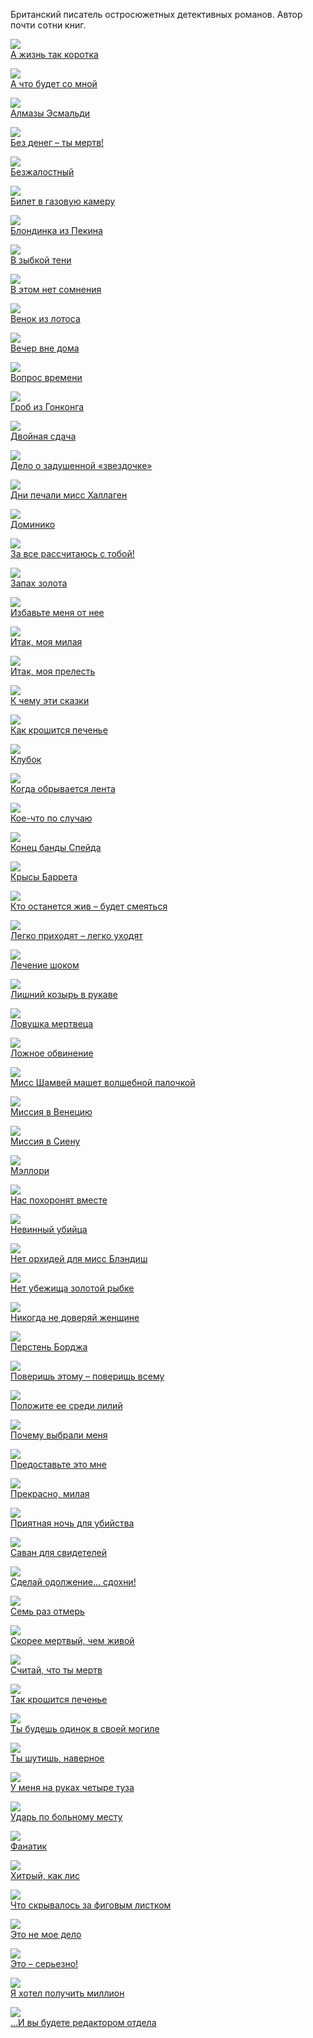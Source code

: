 Британский писатель остросюжетных детективных романов. Автор почти сотни книг.

![](А%20жизнь%20так%20коротка.jpg)  
[А жизнь так коротка](А%20жизнь%20так%20коротка.txt)

![](А%20что%20будет%20со%20мной.jpg)  
[А что будет со мной](А%20что%20будет%20со%20мной.txt)

![](Алмазы%20Эсмальди.jpg)  
[Алмазы Эсмальди](Алмазы%20Эсмальди.txt)

![](Без%20денег%20–%20ты%20мертв!.jpg)  
[Без денег – ты мертв!](Без%20денег%20–%20ты%20мертв!.txt)

![](Безжалостный.jpg)  
[Безжалостный](Безжалостный.txt)

![](Билет%20в%20газовую%20камеру.jpg)  
[Билет в газовую камеру](Билет%20в%20газовую%20камеру.txt)

![](Блондинка%20из%20Пекина.jpg)  
[Блондинка из Пекина](Блондинка%20из%20Пекина.txt)

![](В%20зыбкой%20тени.jpg)  
[В зыбкой тени](В%20зыбкой%20тени.txt)

![](В%20этом%20нет%20сомнения.jpg)  
[В этом нет сомнения](В%20этом%20нет%20сомнения.txt)

![](Венок%20из%20лотоса.jpg)  
[Венок из лотоса](Венок%20из%20лотоса.txt)

![](Вечер%20вне%20дома.jpg)  
[Вечер вне дома](Вечер%20вне%20дома.txt)

![](Вопрос%20времени.jpg)  
[Вопрос времени](Вопрос%20времени.txt)

![](Гроб%20из%20Гонконга.jpg)  
[Гроб из Гонконга](Гроб%20из%20Гонконга.txt)

![](Двойная%20сдача.jpg)  
[Двойная сдача](Двойная%20сдача.txt)

![](Дело%20о%20задушенной%20«звездочке».jpg)  
[Дело о задушенной «звездочке»](Дело%20о%20задушенной%20«звездочке».txt)

![](Дни%20печали%20мисс%20Халлаген.jpg)  
[Дни печали мисс Халлаген](Дни%20печали%20мисс%20Халлаген.txt)

![](Доминико.jpg)  
[Доминико](Доминико.txt)

![](За%20все%20рассчитаюсь%20с%20тобой!.jpg)  
[За все рассчитаюсь с тобой!](За%20все%20рассчитаюсь%20с%20тобой!.txt)

![](Запах%20золота.jpg)  
[Запах золота](Запах%20золота.txt)

![](Избавьте%20меня%20от%20нее.jpg)  
[Избавьте меня от нее](Избавьте%20меня%20от%20нее.txt)

![](Итак,%20моя%20милая.jpg)  
[Итак, моя милая](Итак,%20моя%20милая.txt)

![](Итак,%20моя%20прелесть.jpg)  
[Итак, моя прелесть](Итак,%20моя%20прелесть.txt)

![](К%20чему%20эти%20сказки.jpg)  
[К чему эти сказки](К%20чему%20эти%20сказки.txt)

![](Как%20крошится%20печенье.jpg)  
[Как крошится печенье](Как%20крошится%20печенье.txt)

![](Клубок.jpg)  
[Клубок](Клубок.txt)

![](Когда%20обрывается%20лента.jpg)  
[Когда обрывается лента](Когда%20обрывается%20лента.txt)

![](Кое-что%20по%20случаю.jpg)  
[Кое-что по случаю](Кое-что%20по%20случаю.txt)

![](Конец%20банды%20Спейда.jpg)  
[Конец банды Спейда](Конец%20банды%20Спейда.txt)

![](Крысы%20Баррета.jpg)  
[Крысы Баррета](Крысы%20Баррета.txt)

![](Кто%20останется%20жив%20–%20будет%20смеяться.jpg)  
[Кто останется жив – будет смеяться](Кто%20останется%20жив%20–%20будет%20смеяться.txt)

![](Легко%20приходят%20–%20легко%20уходят.jpg)  
[Легко приходят – легко уходят](Легко%20приходят%20–%20легко%20уходят.txt)

![](Лечение%20шоком.jpg)  
[Лечение шоком](Лечение%20шоком.txt)

![](Лишний%20козырь%20в%20рукаве.jpg)  
[Лишний козырь в рукаве](Лишний%20козырь%20в%20рукаве.txt)

![](Ловушка%20мертвеца.jpg)  
[Ловушка мертвеца](Ловушка%20мертвеца.txt)

![](Ложное%20обвинение.jpg)  
[Ложное обвинение](Ложное%20обвинение.txt)

![](Мисс%20Шамвей%20машет%20волшебной%20палочкой.jpg)  
[Мисс Шамвей машет волшебной палочкой](Мисс%20Шамвей%20машет%20волшебной%20палочкой.txt)

![](Миссия%20в%20Венецию.jpg)  
[Миссия в Венецию](Миссия%20в%20Венецию.txt)

![](Миссия%20в%20Сиену.jpg)  
[Миссия в Сиену](Миссия%20в%20Сиену.txt)

![](Мэллори.jpg)  
[Мэллори](Мэллори.txt)

![](Нас%20похоронят%20вместе.jpg)  
[Нас похоронят вместе](Нас%20похоронят%20вместе.txt)

![](Невинный%20убийца.jpg)  
[Невинный убийца](Невинный%20убийца.txt)

![](Нет%20орхидей%20для%20мисс%20Блэндиш.jpg)  
[Нет орхидей для мисс Блэндиш](Нет%20орхидей%20для%20мисс%20Блэндиш.txt)

![](Нет%20убежища%20золотой%20рыбке.jpg)  
[Нет убежища золотой рыбке](Нет%20убежища%20золотой%20рыбке.txt)

![](Никогда%20не%20доверяй%20женщине.jpg)  
[Никогда не доверяй женщине](Никогда%20не%20доверяй%20женщине.txt)

![](Перстень%20Борджа.jpg)  
[Перстень Борджа](Перстень%20Борджа.txt)

![](Поверишь%20этому%20–%20поверишь%20всему.jpg)  
[Поверишь этому – поверишь всему](Поверишь%20этому%20–%20поверишь%20всему.txt)

![](Положите%20ее%20среди%20лилий.jpg)  
[Положите ее среди лилий](Положите%20ее%20среди%20лилий.txt)

![](Почему%20выбрали%20меня.jpg)  
[Почему выбрали меня](Почему%20выбрали%20меня.txt)

![](Предоставьте%20это%20мне.jpg)  
[Предоставьте это мне](Предоставьте%20это%20мне.txt)

![](Прекрасно,%20милая.jpg)  
[Прекрасно, милая](Прекрасно,%20милая.txt)

![](Приятная%20ночь%20для%20убийства.jpg)  
[Приятная ночь для убийства](Приятная%20ночь%20для%20убийства.txt)

![](Саван%20для%20свидетелей.jpg)  
[Саван для свидетелей](Саван%20для%20свидетелей.txt)

![](Сделай%20одолжение…%20сдохни!.jpg)  
[Сделай одолжение… сдохни!](Сделай%20одолжение…%20сдохни!.txt)

![](Семь%20раз%20отмерь.jpg)  
[Семь раз отмерь](Семь%20раз%20отмерь.txt)

![](Скорее%20мертвый,%20чем%20живой.jpg)  
[Скорее мертвый, чем живой](Скорее%20мертвый,%20чем%20живой.txt)

![](Считай,%20что%20ты%20мертв.jpg)  
[Считай, что ты мертв](Считай,%20что%20ты%20мертв.txt)

![](Так%20крошится%20печенье.jpg)  
[Так крошится печенье](Так%20крошится%20печенье.txt)

![](Ты%20будешь%20одинок%20в%20своей%20могиле.jpg)  
[Ты будешь одинок в своей могиле](Ты%20будешь%20одинок%20в%20своей%20могиле.txt)

![](Ты%20шутишь,%20наверное.jpg)  
[Ты шутишь, наверное](Ты%20шутишь,%20наверное.txt)

![](У%20меня%20на%20руках%20четыре%20туза.jpg)  
[У меня на руках четыре туза](У%20меня%20на%20руках%20четыре%20туза.txt)

![](Ударь%20по%20больному%20месту.jpg)  
[Ударь по больному месту](Ударь%20по%20больному%20месту.txt)

![](Фанатик.jpg)  
[Фанатик](Фанатик.txt)

![](Хитрый,%20как%20лис.jpg)  
[Хитрый, как лис](Хитрый,%20как%20лис.txt)

![](Что%20скрывалось%20за%20фиговым%20листком.jpg)  
[Что скрывалось за фиговым листком](Что%20скрывалось%20за%20фиговым%20листком.txt)

![](Это%20не%20мое%20дело.jpg)  
[Это не мое дело](Это%20не%20мое%20дело.txt)

![](Это%20–%20серьезно!.jpg)  
[Это – серьезно!](Это%20–%20серьезно!.txt)

![](Я%20хотел%20получить%20миллион.jpg)  
[Я хотел получить миллион](Я%20хотел%20получить%20миллион.txt)

![](…И%20вы%20будете%20редактором%20отдела.jpg)  
[…И вы будете редактором отдела](…И%20вы%20будете%20редактором%20отдела.txt)
